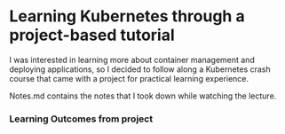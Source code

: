 # Learning Kubernetes through a project-based tutorial
I was interested in learning more about container management and deploying applications,
so I decided to follow along a Kubernetes crash course that came with a project for practical learning experience.

Notes.md contains the notes that I took down while watching the lecture.

### Learning Outcomes from project